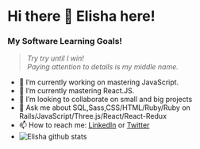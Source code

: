 # __Hi there 👋 Elisha here!__

### __My Software Learning Goals!__
> *Try try until I win! <br>Paying attention to 				details is my middle name.*


- 🔭 I’m currently working on mastering JavaScript.
- 🌱 I’m currently mastering React.JS.
- 👯 I’m looking to collaborate on small and big projects
- 💬 Ask me about SQL,Sass,CSS/HTML/Ruby/Ruby on Rails/JavaScript/Three.js/React/React-Redux
- 📫 How to reach me: [LinkedIn](https://www.linkedin.com/in/elisha-kyakopo/) or [Twitter](https://twitter.com/Elisha1k)
- ![Elisha github stats](https://github-readme-stats.vercel.app/api?username=elisha2kyakpo1&show_icons=true&theme=radical)

